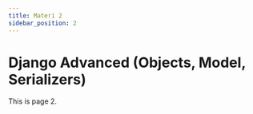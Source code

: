 ```yaml
---
title: Materi 2
sidebar_position: 2
---
```


# Django Advanced (Objects, Model, Serializers)

This is page 2.